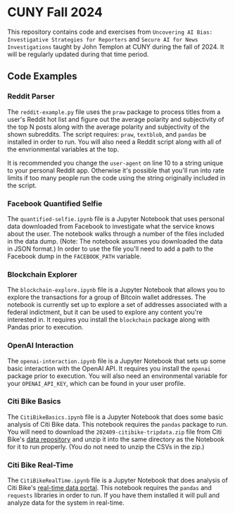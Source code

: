 # CUNY Fall 2024

This repository contains code and exercises from `Uncovering AI Bias: Investigative Strategies for Reporters` and `Secure AI for News Investigations` taught by John Templon at CUNY during the fall of 2024. It will be regularly updated during that time period.

## Code Examples

### Reddit Parser

The `reddit-example.py` file uses the `praw` package to process titles from a user's Reddit hot list and figure out the average polarity and subjectivity of the top N posts along with the average polarity and subjectivity of the shown subreddits. The script requires: `praw`, `textblob`, and `pandas` be installed in order to run. You will also need a Reddit script along with all of the envrionmental variables at the top.

It is recommended you change the `user-agent` on line 10 to a string unique to your personal Reddit app. Otherwise it's possible that you'll run into rate limits if too many people run the code using the string originally included in the script.

### Facebook Quantified Selfie

The `quantified-selfie.ipynb` file is a Jupyter Notebook that uses personal data downloaded from Facebook to investigate what the service knows about the user. The notebook walks through a number of the files included in the data dump. (Note: The notebook assumes you downloaded the data in JSON format.) In order to use the file you'll need to add a path to the Facebook dump in the `FACEBOOK_PATH` variable.

### Blockchain Explorer

The `blockchain-explore.ipynb` file is a Jupyter Notebook that allows you to explore the transactions for a group of Bitcoin wallet addresses. The notebook is currently set up to explore a set of addresses associated with a federal indictment, but it can be used to explore any content you're interested in. It requires you install the `blockchain` package along with Pandas prior to execution.

### OpenAI Interaction

The `openai-interaction.ipynb` file is a Jupyter Notebook that sets up some basic interaction with the OpenAI API. It requires you install the `openai` package prior to execution. You will also need an environmental variable for your `OPENAI_API_KEY`, which can be found in your user profile.

### Citi Bike Basics

The `CitiBikeBasics.ipynb` file is a Jupyter Notebook that does some basic analysis of Citi Bike data. This notebook requires the `pandas` package to run. You will need to download the `202409-citibike-tripdata.zip` file from Citi Bike's [data repository](https://s3.amazonaws.com/tripdata/index.html) and unzip it into the same directory as the Notebook for it to run properly. (You do not need to unzip the CSVs in the zip.)

### Citi Bike Real-Time

The `CitiBikeRealTime.ipynb` file is a Jupyter Notebook that does analysis of Citi Bike's [real-time data portal](https://gbfs.citibikenyc.com/gbfs/2.3/gbfs.json). This notebook requires the `pandas` and `requests` libraries in order to run. If you have them installed it will pull and analyze data for the system in real-time.